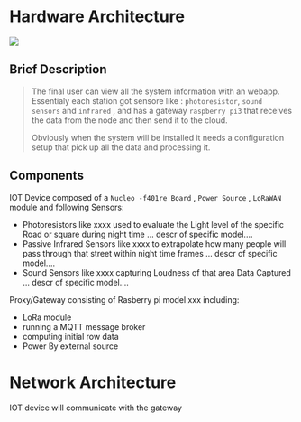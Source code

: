 

# Hardware Architecture

![](https://github.com/nardoz-dev/projectName/blob/main/docs/1stdelivery/pictures/IoTDiagram.png)

## Brief Description
  > The final user can view all the system information with an webapp. Essentialy each station got sensore like : `photoresistor`, `sound sensors` and `infrared` , and has a gateway `raspberry pi3` that receives the data from the node and then send it to the cloud. 
  >
  >Obviously when the system will be installed it needs a configuration setup that pick up all the data and processing it.


## Components

IOT Device composed of a `Nucleo -f401re Board` , `Power Source` , `LoRaWAN` module and following Sensors:
- Photoresistors like xxxx used to evaluate the Light level of the specific Road or square during night time
... descr of specific model....
- Passive Infrared Sensors like xxxx to extrapolate how many people will pass through that street within night time frames
... descr of specific model....
- Sound Sensors like xxxx capturing Loudness of that area Data Captured 
... descr of specific model....

Proxy/Gateway consisting of Rasberry pi model xxx including:
  - LoRa module 
  - running a MQTT message broker 
  - computing initial row data 
  - Power By external source 


# Network Architecture

IOT device will communicate with the gateway 

